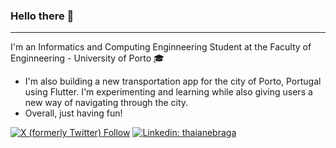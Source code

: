 ### Hello there 👋
---
I'm an Informatics and Computing Enginneering Student at the Faculty of Enginneering - University of Porto 🎓
- I'm also building a new transportation app for the city of Porto, Portugal using Flutter. I'm experimenting and learning while also giving users a new way of navigating through the city.
- Overall, just having fun!

[![X (formerly Twitter) Follow](https://img.shields.io/twitter/follow/pedroafmonteiro)](https://x.com/intent/user?screen_name=pedroafmonteiro)
[![Linkedin: thaianebraga](https://img.shields.io/badge/-pedro10monteiro-blue?style=flat-square&logo=Linkedin&logoColor=white&link=https://www.linkedin.com/in/pedro10monteiro/)](https://www.linkedin.com/in/pedro10monteiro/)
